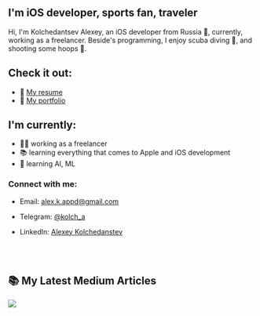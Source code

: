 ## I'm iOS developer, sports fan, traveler
Hi, I'm Kolchedantsev Alexey, an iOS developer from Russia :bear:, currently, working as a freelancer. Beside's programming, I enjoy scuba diving :ocean:, and shooting some hoops :basketball:.

## Check it out:
- :page_with_curl: [My resume]
- :art: [My portfolio]

## I'm currently:
- :guardsman: working as a freelancer
- :books: learning everything that comes to Apple and iOS development
- :microscope: learning AI, ML

### Connect with me:
- Email: <a href="mailto:alex.k.appd@gmail.com">alex.k.appd@gmail.com</a>
- Telegram: <a href="https://t.me/kolch_a">@kolch_a</a>
- LinkedIn: <a href="https://www.linkedin.com/in/alexey-kolchedanstev-4a19251a6">Alexey Kolchedanstev</a>

   [My resume]: https://hh.ru/resume/23132f8dff07bbc4d10039ed1f315138334834
   [My portfolio]: https://github.com/Kolch/iOS-Dev-Portfolio
   
   
<br><br>
## 📚 My Latest Medium Articles

<a href="https://medium.com/@omidnikrah@alex.k.appd">
  <img src="https://github-readme-medium.vercel.app/?username=alex.k.appd&limit=2" />
</a>
